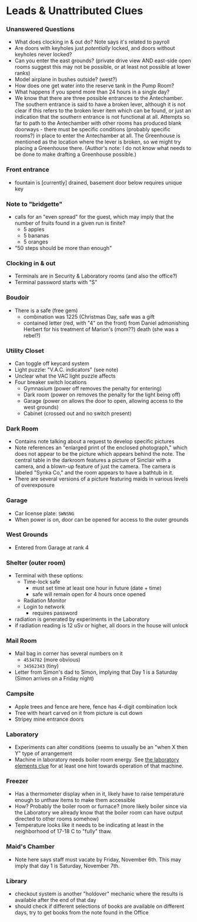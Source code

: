# Leads & Unattributed Clues

### Unanswered Questions

- What does clocking in & out do? Note says it's related to payroll
- Are doors with keyholes just _potentially_ locked, and doors without keyholes never locked?
- Can you enter the east grounds? (private drive view AND east-side open rooms suggest this may not be possible, or at least not possible at lower ranks)
- Model airplane in bushes outside? (west?)
- How does one get water into the reserve tank in the Pump Room?
- What happens if you spend more than 24 hours in a single day?
- We know that there are three possible entrances to the Antechamber. The southern entrance is said to have a broken lever, although it is not clear if this refers to the broken lever item which can be found, or just an indication that the southern entrance is not functional at all. Attempts so far to path to the Antechamber with other rooms has produced blank doorways - there must be specific conditions (probably specific rooms?) in place to enter the Antechamber at all. The Greenhouse is mentioned as the location where the lever is broken, so we might try placing a Greenhouse there. (Author's note: I do not know what needs to be done to make drafting a Greenhouse possible.)

### Front entrance

- fountain is [currently] drained, basement door below requires unique key

### Note to "bridgette"

- calls for an "even spread" for the guest, which may imply that the number of fruits found in a given run is finite?
  - 5 apples
  - 5 bananas
  - 5 oranges
- "50 steps should be more than enough"

### Clocking in & out

- Terminals are in Security & Laboratory rooms (and also the office?)
- Terminal password starts with "S"

### Boudoir

- There is a safe (free gem)
  - combination was 1225 (Christmas Day, safe was a gift
  - contained letter (red, with "4" on the front) from Daniel admonishing Herbert for his treatment of Marion's (mom??) death (she was a rebel?)

### Utility Closet

- Can toggle off keycard system
- Light puzzle: "V.A.C. indicators" (see note)
- Unclear what the VAC light puzzle affects
- Four breaker switch locations
  - Gymnasium (power off removes the penalty for entering)
  - Dark room (power on removes the penalty for the light being off)
  - Garage (power on allows the door to open, allowing access to the west grounds)
  - Cabinet (crossed out and no switch present)

### Dark Room

- Contains note talking about a request to develop specific pictures
- Note references an "enlarged print of the enclosed photograph," which does not appear to be the picture which appears behind the note. The central table in the darkroom features a picture of Sinclair with a camera, and a blown-up feature of just the camera. The camera is labeled "Synka Co," and the room appears to have a bathtub in it.
- There are several versions of a picture featuring maids in various levels of overexposure

### Garage

- Car license plate: `SWNSNG`
- When power is on, door can be opened for access to the outer grounds

### West Grounds

- Entered from Garage at rank 4

### Shelter (outer room)

- Terminal with these options:
  - Time-lock safe
    - must set time at least one hour in future (date + time)
    - safe will remain open for 4 hours once opened
  - Radiation Monitor
  - Login to network
    - requires password
- radiation is generated by experiments in the Laboratory
- if radiation reading is 12 uSv or higher, all doors in the house will unlock

### Mail Room

- Mail bag in corner has several numbers on it
  - `4534782` (more obvious)
  - `34562343` (tiny)
- Letter from Simon's dad to Simon, implying that Day 1 is a Saturday (Simon arrives on a Friday night)

### Campsite

- Apple trees and fence are here, fence has 4-digit combination lock
- Tree with heart carved on it from picture is cut down
- Stripey mine entrance doors

### Laboratory

- Experiments can alter conditions (seems to usually be an "when X then Y" type of arrangement
- Machine in laboratory needs boiler room energy. See [the laboratory elements clue](./laboratory-elements-puzzle.md) for at least one hint towards operation of that machine.

### Freezer

- Has a thermometer display when in it, likely have to raise temperature enough to unthaw items to make them accessible
- How? Probably the boiler room or furnace? (more likely boiler since via the Laboratory we already know that the boiler room can have output directed to other rooms somehow)
- Temperature looks like it needs to be indicating at least in the neighborhood of 17-18 C to "fully" thaw.

### Maid's Chamber

- Note here says staff must vacate by Friday, November 6th. This may imply that day 1 is Saturday, November 7th.

### Library

- checkout system is another "holdover" mechanic where the results is available after the end of that day
- should check if different selections of books are available on different days, try to get books from the note found in the Office

